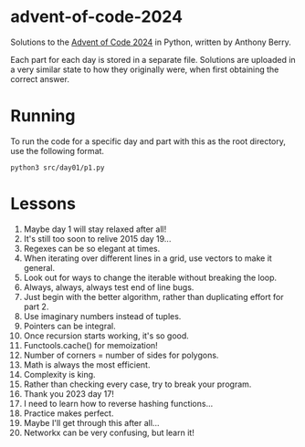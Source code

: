# advent-of-code-2024
Solutions to the [Advent of Code 2024](https://adventofcode.com/2024) in Python, written by Anthony Berry.

Each part for each day is stored in a separate file.
Solutions are uploaded in a very similar state to how they originally were, when first obtaining the correct answer.

# Running
To run the code for a specific day and part with this as the root directory, use the following format.
```
python3 src/day01/p1.py
```

# Lessons
1. Maybe day 1 will stay relaxed after all!
2. It's still too soon to relive 2015 day 19...
3. Regexes can be so elegant at times.
4. When iterating over different lines in a grid, use vectors to make it general.
5. Look out for ways to change the iterable without breaking the loop.
6. Always, always, always test end of line bugs.
7. Just begin with the better algorithm, rather than duplicating effort for part 2.
8. Use imaginary numbers instead of tuples.
9. Pointers can be integral.
10. Once recursion starts working, it's so good.
11. Functools.cache() for memoization!
12. Number of corners = number of sides for polygons.
13. Math is always the most efficient.
14. Complexity is king.
15. Rather than checking every case, try to break your program.
16. Thank you 2023 day 17!
17. I need to learn how to reverse hashing functions...
18. Practice makes perfect.
22. Maybe I'll get through this after all...
23. Networkx can be very confusing, but learn it!